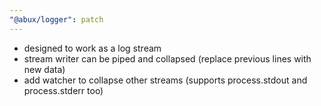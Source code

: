 ```yaml
---
"@abux/logger": patch
---
```

- designed to work as a log stream
- stream writer can be piped and collapsed (replace previous lines with new data)
- add watcher to collapse other streams (supports process.stdout and process.stderr too)
